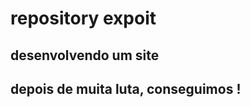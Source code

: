 # repository expoit
 desenvolvendo um site
 ---------------------------------------------------------------
 depois de muita luta, conseguimos !
 ---------------------------------------------------------------
